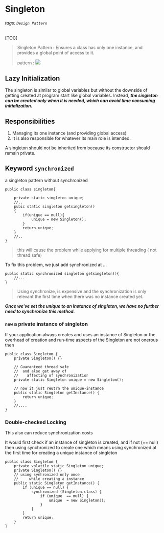 # Singleton
###### tags: `Design Pattern`
[TOC]

> Singleton Pattern 
> : Ensures a class has only one instance, and provides a global point of access to it.
> 
> pattern
> : ![](https://i.imgur.com/ZhgkHCD.png)


## Lazy Initialization 
The singleton is similar to global variables but without the downside of getting created at program start like global variables. 
Instead, ***the singleton can be created only when it is needed, which can avoid time consuming initialization.***

## Responsibilities 

1. Managing its one instance (and providing global access) 
2. It is also responsible for whatever its main role is intended. 

A singleton should not be inherited from because its constructor should remain private.


## Keyword `synchronized`

a singleton pattern without synchronized
```java=
public class singleton{

    private static singleton unique;
    //..
    pubic static singleton getsingleton()
    {
        if(unique == null){
            unique = new Singleton();
        }
        return unique;
    }
    //..
}
```
> this will cause the problem while applying for multiple threading ( not  thread safe)

To fix this problem, we just add synchronized at ...
```java=
public static synchronized singleton getsingleton(){
    //...
}
```

> Using synchronize, is expensive and the synchronization is only relevant the first time when there was no instance created yet. 

***Once we've set the unique to an instance of singleton, we have no further need to synchronize this method.***

### `new` a private instance of singleton

If your application always creates and uses an instance of Singleton or the overhead of creation and run-time aspects of the Singleton are not onerous then
```java=
public class Singleton {
    private Singleton() {}
    
    // Guaranteed thread safe
    //  and also get away of 
    //    affecting of synchronization  
    private static Singleton unique = new Singleton();

    // now it just reutrn the unique-instance
    public static Singleton getInstance() {
        return unique;
    }
    //....
}
```

### Double-checked Locking
This also can reduce synchronization costs 

It would first check if an instance of singleton is created, and if not (== null) then using synchronized to create one which means using synchronized at the first time for creating a unique instance of singleton
```java=
public class Singleton {
    private volatile static Singleton unique;
    private Singleton() {}
    // using synhronized only once
    //     while creating a instance
    public static Singleton getInstance() {
        if (unique == null) {
            synchronized (Singleton.class) {
                if (unique  == null) {
                    unique  = new Singleton();
                }
            }
        }
        return unique;
    }
}
```


